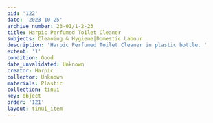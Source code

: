 ```yaml
---
pid: '122'
date: '2023-10-25'
archive_number: 23-01/1-2-23
title: Harpic Perfumed Toilet Cleaner
subjects: Cleaning & Hygiene|Domestic Labour
description: 'Harpic Perfumed Toilet Cleaner in plastic bottle. '
extent: '1'
condition: Good
date_unvalidated: Unknown
creator: Harpic
collector: Unknown
materials: Plastic
collection: tinui
key: object
order: '121'
layout: tinui_item
---
```

